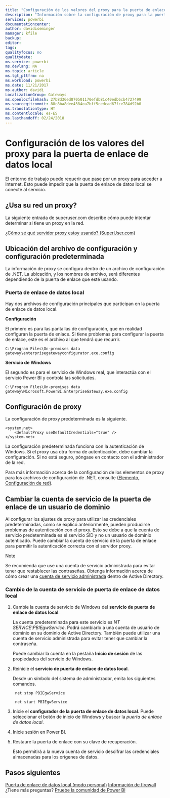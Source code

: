 ```yaml
---
title: "Configuración de los valores del proxy para la puerta de enlace de datos local"
description: "Información sobre la configuración de proxy para la puerta de enlace de datos local."
services: powerbi
documentationcenter: 
author: davidiseminger
manager: kfile
backup: 
editor: 
tags: 
qualityfocus: no
qualitydate: 
ms.service: powerbi
ms.devlang: NA
ms.topic: article
ms.tgt_pltfrm: na
ms.workload: powerbi
ms.date: 11/21/2017
ms.author: davidi
LocalizationGroup: Gateways
ms.openlocfilehash: 27b8d36ed870501170efdb81c40edb6cb4727499
ms.sourcegitcommit: 88c8ba8dee4384ea7bff5cedcad67fce784d92b0
ms.translationtype: HT
ms.contentlocale: es-ES
ms.lasthandoff: 02/24/2018
---
```

# <a name="configuring-proxy-settings-for-the-on-premises-data-gateway"></a>Configuración de los valores del proxy para la puerta de enlace de datos local
El entorno de trabajo puede requerir que pase por un proxy para acceder a Internet. Esto puede impedir que la puerta de enlace de datos local se conecte al servicio.

## <a name="does-your-network-use-a-proxy"></a>¿Usa su red un proxy?
La siguiente entrada de superuser.com describe cómo puede intentar determinar si tiene un proxy en la red.

[¿Cómo sé qué servidor proxy estoy usando? (SuperUser.com)](https://superuser.com/questions/346372/how-do-i-know-what-proxy-server-im-using)

## <a name="configuration-file-location-and-default-configuration"></a>Ubicación del archivo de configuración y configuración predeterminada
La información de proxy se configura dentro de un archivo de configuración de .NET. La ubicación, y los nombres de archivo, será diferentes dependiendo de la puerta de enlace que esté usando.

### <a name="on-premises-data-gateway"></a>Puerta de enlace de datos local
Hay dos archivos de configuración principales que participan en la puerta de enlace de datos local.

**Configuración**

El primero es para las pantallas de configuración, que en realidad configuran la puerta de enlace. Si tiene problemas para configurar la puerta de enlace, este es el archivo al que tendrá que recurrir.

    C:\Program Files\On-premises data gateway\enterprisegatewayconfigurator.exe.config

**Servicio de Windows**

El segundo es para el servicio de Windows real, que interactúa con el servicio Power BI y controla las solicitudes.

    C:\Program Files\On-premises data gateway\Microsoft.PowerBI.EnterpriseGateway.exe.config

## <a name="configuring-proxy-settings"></a>Configuración de proxy
La configuración de proxy predeterminada es la siguiente.

    <system.net>
        <defaultProxy useDefaultCredentials="true" />
    </system.net>

La configuración predeterminada funciona con la autenticación de Windows. Si el proxy usa otra forma de autenticación, debe cambiar la configuración. Si no está seguro, póngase en contacto con el administrador de la red.

Para más información acerca de la configuración de los elementos de proxy para los archivos de configuración de .NET, consulte [<defaultProxy> (Elemento, Configuración de red)](https://msdn.microsoft.com/library/kd3cf2ex.aspx).

## <a name="changing-the-gateway-service-account-to-a-domain-user"></a>Cambiar la cuenta de servicio de la puerta de enlace de un usuario de dominio
Al configurar los ajustes de proxy para utilizar las credenciales predeterminadas, como se explicó anteriormente, pueden producirse problemas de autenticación con el proxy. Esto se debe a que la cuenta de servicio predeterminada es el servicio SID y no un usuario de dominio autenticado. Puede cambiar la cuenta de servicio de la puerta de enlace para permitir la autenticación correcta con el servidor proxy.

> [!NOTE]
> Se recomienda que use una cuenta de servicio administrada para evitar tener que restablecer las contraseñas. Obtenga información acerca de cómo crear una [cuenta de servicio administrada](https://technet.microsoft.com/library/dd548356.aspx) dentro de Active Directory.
> 
> 

### <a name="change-the-on-premises-data-gateway-service-account"></a>Cambio de la cuenta de servicio de puerta de enlace de datos local
1. Cambie la cuenta de servicio de Windows del **servicio de puerta de enlace de datos local**.
   
    La cuenta predeterminada para este servicio es *NT SERVICE\PBIEgwService*. Podrá cambiarlo a una cuenta de usuario de dominio en su dominio de Active Directory. También puede utilizar una cuenta de servicio administrada para evitar tener que cambiar la contraseña.
   
    Puede cambiar la cuenta en la pestaña **Inicio de sesión** de las propiedades del servicio de Windows.
2. Reinicie el **servicio de puerta de enlace de datos local**.
   
    Desde un símbolo del sistema de administrador, emita los siguientes comandos.
   
        net stop PBIEgwService
   
        net start PBIEgwService
3. Inicie el **configurador de la puerta de enlace de datos local**. Puede seleccionar el botón de inicio de Windows y buscar la *puerta de enlace de datos local*.
4. Inicie sesión en Power BI.
5. Restaure la puerta de enlace con su clave de recuperación.
   
    Esto permitirá a la nueva cuenta de servicio descifrar las credenciales almacenadas para los orígenes de datos.

## <a name="next-steps"></a>Pasos siguientes
[Puerta de enlace de datos local (modo personal)](service-gateway-personal-mode.md)
[Información de firewall](service-gateway-onprem-tshoot.md#firewall-or-proxy)  
¿Tiene más preguntas? [Pruebe la comunidad de Power BI](http://community.powerbi.com/)

